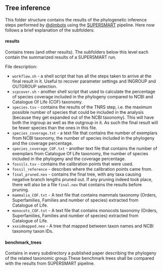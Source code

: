 Tree inference
--------------

This folder structure contains the results of the phylogenetic inference steps
performed by [@dimbots](http://github.com/dimbots) using the [SUPERSMART](http://github.com/naturalis/supersmart)
pipeline. Here now follows a brief explanation of the subfolders:


#### results

Contains trees (and other results). The subfolders below this level each contain
the summarized results of a SUPERSMART run. 

File description:

- `workflow.sh` - a shell script that has all the steps taken to arrive at the 
  final result in it. Useful to recover parameter settings and INGROUP and
  OUTGROUP selection.
- `scpcover.sh` - another shell script that used to calculate the percentage of species 
  coverage included in the phylogeny compared to NCBI and Catalogue Of Life (COF) taxonomy.
- `species.tsv` - contains the results of the TNRS step, i.e. the maximum possible
  number of species that could be included in the analysis (because they get
  expanded out of the NCBI taxonomy). This will have both the ingroup as well as
  the outgroup in it. As such the final result will be fewer species than the 
  ones in this file.
- `species_coverage.txt` - a text file that contains the number of exemplars 
  from NCBI taxonomy, the number of species included in the phylogeny and the coverage 
  percentage.
- `species_coverage_COF.txt` - another text file that contains the number of exemplars from
  Catalogue Of Life taxonomy, the number of species included in the phylogeny and the 
  coverage percentage.
- `fossils.tsv` - contains the calibration points that were used.
- `fossil_reference` - describes where the calibration points came from.
- `final_pruned.nex` - contains the final tree, with any taxa causing negative branch
  lengths pruned out. If any pruning indeed took place, there will also be a file
  `final.nex` that contains the results before pruning.
- `mammalia_COF.txt` - A text file that contains mammals taxonomy 
  (Orders, Superfamilies, Families and number of species) extracted from Catalogue of Life.
- `monocots_COF.txt` - A text file that contains monocots taxonomy
  (Orders, Superfamilies, Families and number of species) extracted from Catalogue of Life.
- `xxxidmapped.nex`  - A tree that mapped between taxon names and NCBI taxonomy taxon IDs.

#### benchmark_trees

Contains in every subdirectory a published paper describing the phylogeny of the related
taxonomic group.These benchmark trees shall be compared with the results from SUPERSMART pipeline. 
